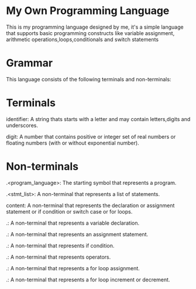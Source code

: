 # My Own Programming Language
This is my programming language designed by me, it's a simple language that supports basic programming constructs like variable assignment, arithmetic operations,loops,conditionals and switch statements

# Grammar
This language consists of the following terminals and non-terminals:

# Terminals
identifier: A string thats starts with a letter and may contain letters,digits and underscores.

digit: A number that contains positive or integer set of real numbers or floating numbers (with or without exponential number).

# Non-terminals
.<program_language>: The starting symbol that represents a program.

.<stmt_list>: A non-terminal that represents a list of statements.

content: A non-terminal that represents the declaration or assignment statement or if condition or switch case or for loops. 
	
	
.<declare>: A non-terminal that represents a variable declaration.
	
.<assign>: A non-terminal that represents an assignment statement.
	
	
.<ifstmt>: A non-terminal that represents if condition.	
	
.<operation>: A non-terminal that represents operators.
	
.<forstmt>: A non-terminal that represents a for loop assignment.
	
.<updatestmt>: A non-terminal that represents a for loop increment or decrement.
	
